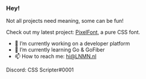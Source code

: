 ### Hey!

Not all projects need meaning, some can be fun!

Check out my latest project: [PixelFont](https://pixelfont.style), a pure CSS font.

- 🔭 I’m currently working on a developer platform
- 🌱 I’m currently learning Go & GoFiber
- 📫 How to reach me: hi@LNMN.nl

Discord: CSS Scripter#0001
